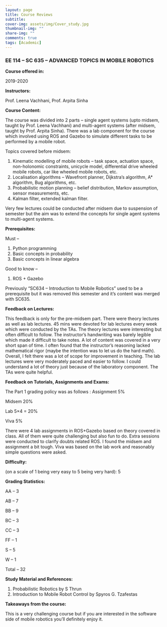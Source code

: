 ```yaml
---
layout: page
title: Course Reviews
subtitle:
cover-img: assets/img/Cover_study.jpg
thumbnail-img: ""
share-img: ""
comments: true
tags: [Academic]
---
```








### EE 114 – SC 635 – ADVANCED TOPICS IN MOBILE ROBOTICS







**Course offered in:**

2019-2020


**Instructors:**


Prof. Leena Vachhani, Prof. Arpita Sinha



**Course Content:**



The course was divided into 2 parts – single agent systems (upto midsem, taught by Prof. Leena Vachhani) and multi-agent systems (after midsem, taught by Prof. Arpita Sinha). There was a lab component for the course which involved using ROS and Gazebo to simulate different tasks to be performed by a mobile robot.

Topics covered before midsem:
1. Kinematic modelling of mobile robots – task space, actuation space, non-holonomic constraints, unicycle model, differential drive wheeled mobile robots, car like wheeled mobile robots, etc.
2. Localisation algorithms – Wavefront planner, Dijkstra’s algorithm, A* algorithm, Bug algorithms, etc.
3. Probabilistic motion planning – belief distribution, Markov assumption, sensor measurements, etc.
4. Kalman filter, extended kalman filter.

Very few lectures could be conducted after midsem due to suspension of semester but the aim was to extend the concepts for single agent systems to multi-agent systems.


**Prerequisites:**


Must –
1. Python programming
2. Basic concepts in probability
3. Basic concepts in linear algebra

Good to know –
1. ROS + Gazebo

Previously “SC634 – Introduction to Mobile Robotics” used to be a prerequisite but it was removed this semester and it’s content was merged with SC635.



**Feedback on Lectures:**


This feedback is only for the pre-midsem part. There were theory lectures as well as lab lectures. 45 mins were devoted for lab lectures every week which were conducted by the TAs. The theory lectures were interesting but often difficult to follow. The instructor’s handwriting was barely legible which made it difficult to take notes. A lot of content was covered in a very short span of time. I often found that the instructor’s reasoning lacked mathematical rigor (maybe the intention was to let us do the hard math). Overall, I felt there was a lot of scope for improvement in teaching.
The lab lectures were very moderately paced and easier to follow. I could understand a lot of theory just because of the laboratory component. The TAs were quite helpful.

**Feedback on Tutorials, Assignments and Exams:**


The Part 1 grading policy was as follows :
Assignment 5%

Midsem 20%

Lab 5×4 = 20%

Viva 5%

There were 4 lab assignments in ROS+Gazebo based on theory covered in class. All of them were quite challenging but also fun to do. Extra sessions were conducted to clarify doubts related ROS. I found the midsem and assignment a bit tough. Viva was based on the lab work and reasonably simple questions were asked.



**Difficulty:**


 (on a scale of 1 being very easy to 5 being very hard): 5





**Grading Statistics:**



AA – 3

AB – 7

BB – 9

BC – 3

CC – 3

FF – 1

S – 5

W – 1

Total – 32

**Study Material and References:**


1. Probabilistic Robotics by S Thrun
2. Introduction to Mobile Robot Control by Spyros G. Tzafestas




**Takeaways from the course:**



This is a very challenging course but if you are interested in the software side of mobile robotics you’ll definitely enjoy it.


